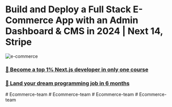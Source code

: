 # Build and Deploy a Full Stack E-Commerce App with an Admin Dashboard & CMS in 2024 | Next 14, Stripe
![e-commerce](https://i.ibb.co/Y3Hsth3/YT-Thumbnails-3.png)

### [🌟 Become a top 1% Next.js developer in only one course](https://jsmastery.pro/next15)
### [🚀 Land your dream programming job in 6 months](https://jsmastery.pro/masterclass)
#   E c o m m e r c e - t e a m  
 #   E c o m m e r c e - t e a m  
 #   E c o m m e r c e - t e a m  
 #   E c o m m e r c e - t e a m  
 